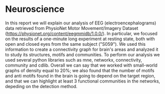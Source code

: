 # Neuroscience
In this report we will explain our analysis of EEG (electroencephalograms) data retrieved from PhysioNet Motor Movement/Imagery Dataset (https://physionet.org/content/eegmmidb/1.0.0/). In particular, we focused on the results of a one-minute long experiment at resting state, both with open and closed eyes from the same subject ("S059"). We used this information to create a connectivity graph for brain's areas and analyzed it to study its structures, motifs and communities. To perform our analysis we used several python libraries such as mne, networkx, connectivity, community and cdlib. Overall we can say that we worked with small-world graphs of density equal to 20\%; we also found that the number of motifs and anti motifs found in the brain is going to depend on the target region, and that we can highlight at least 3 functional communities in the networks, depeding on the detection method.
